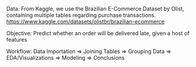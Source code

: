 Data: 
    From Kaggle, we use the Brazilian E-Commerce Dataset by Olist, containing multiple tables regarding purchase transactions.
    https://www.kaggle.com/datasets/olistbr/brazilian-ecommerce

Objective: 
    Predict whether an order will be delivered late, given a host of features

Workflow:
    Data Importation ⇒ Joining Tables ⇒ Grouping Data ⇒ EDA/Visualizations ⇒ Modeling ⇒ Conclusions
